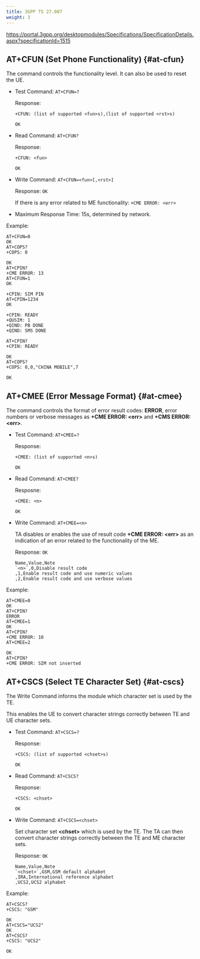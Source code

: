 ```yaml
---
title: 3GPP TS 27.007
weight: 3
---
```


<https://portal.3gpp.org/desktopmodules/Specifications/SpecificationDetails.aspx?specificationId=1515>

## AT+CFUN (Set Phone Functionality) {#at-cfun}

The command controls the functionality level. It can also be used to reset the UE.

- Test Command: `AT+CFUN=?`

  Response:

  ```at
  +CFUN: (list of supported <fun>s),(list of supported <rst>s)

  OK
  ```

- Read Command: `AT+CFUN?`

  Response:

  ```at
  +CFUN: <fun>

  OK
  ```

- Write Command: `AT+CFUN=<fun>[,<rst>]`

  Response: `OK`

  If there is any error related to ME functionality: `+CME ERROR: <err>`

- Maximum Response Time: 15s, determined by network.

Example:

```at
AT+CFUN=0
OK
AT+COPS?
+COPS: 0

OK
AT+CPIN?
+CME ERROR: 13
AT+CFUN=1
OK

+CPIN: SIM PIN
AT+CPIN=1234
OK

+CPIN: READY
+QUSIM: 1
+QIND: PB DONE
+QIND: SMS DONE

AT+CPIN?
+CPIN: READY

OK
AT+COPS?
+COPS: 0,0,"CHINA MOBILE",7

OK
```

## AT+CMEE (Error Message Format) {#at-cmee}

The command controls the format of error result codes: **ERROR**,
error numbers or verbose messages as **+CME ERROR: \<err>** and **+CMS ERROR: \<err>**.

- Test Command: `AT+CMEE=?`

  Response:

  ```at
  +CMEE: (list of supported <n>s)

  OK
  ```

- Read Command: `AT+CMEE?`

  Resposne:

  ```at
  +CMEE: <n>

  OK
  ```

- Write Command: `AT+CMEE=<n>`

  TA disables or enables the use of result code **+CME ERROR: \<err>**
  as an indication of an error related to the functionality of the ME.

  Response: `OK`

  ```csv
  Name,Value,Note
  `<n>`,0,Disable result code
  ,1,Enable result code and use numeric values
  ,2,Enable result code and use verbose values
  ```

Example:

```at
AT+CMEE=0
OK
AT+CPIN?
ERROR
AT+CMEE=1
OK
AT+CPIN?
+CME ERROR: 10
AT+CMEE=2

OK
AT+CPIN?
+CME ERROR: SIM not inserted
```

## AT+CSCS (Select TE Character Set) {#at-cscs}

The Write Command informs the module which character set is used by the TE.

This enables the UE to convert character strings correctly between TE and UE character sets.

- Test Command: `AT+CSCS=?`

  Response:

  ```at
  +CSCS: (list of supported <chset>s)

  OK
  ```

- Read Command: `AT+CSCS?`

  Response:

  ```at
  +CSCS: <chset>

  OK
  ```

- Write Command: `AT+CSCS=<chset>`

  Set character set **\<chset>** which is used by the TE. The TA can then convert character strings correctly between the TE and ME character sets.

  Response: `OK`

  ```csv
  Name,Value,Note
  `<chset>`,GSM,GSM default alphabet
  ,IRA,International reference alphabet
  ,UCS2,UCS2 alphabet
  ```

Example:

```at
AT+CSCS?
+CSCS: "GSM"

OK
AT+CSCS="UCS2"
OK
AT+CSCS?
+CSCS: "UCS2"

OK
```
